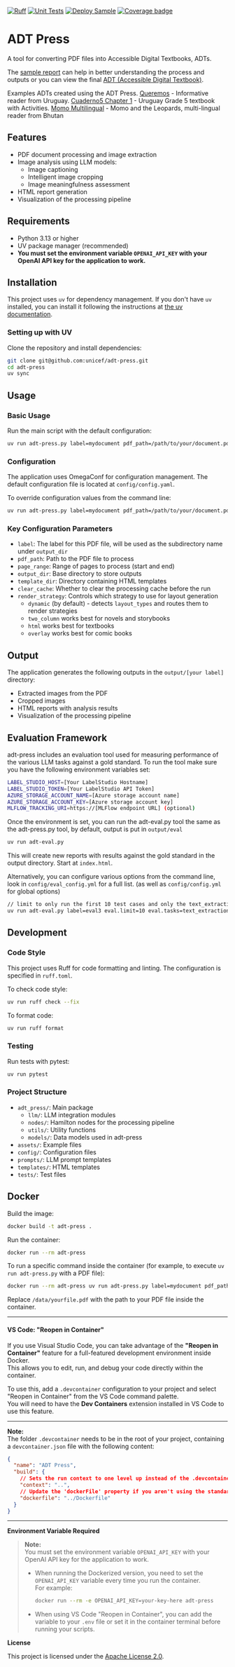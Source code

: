 [![Ruff](https://github.com/unicef/adt-press/actions/workflows/ruff.yml/badge.svg)](https://github.com/unicef/adt-press/actions/workflows/ruff.yml)
[![Unit Tests](https://github.com/unicef/adt-press/actions/workflows/test.yml/badge.svg)](https://github.com/unicef/adt-press/actions/workflows/test.yml)
[![Deploy Sample](https://github.com/unicef/adt-press/actions/workflows/deploy.yml/badge.svg)](https://github.com/unicef/adt-press/actions/workflows/deploy.yml)
[![Coverage badge](https://github.com/unicef/adt-press/raw/python-coverage-comment-action-data/badge.svg)](https://github.com/unicef/adt-press/tree/python-coverage-comment-action-data)


# ADT Press

A tool for converting PDF files into Accessible Digital Textbooks, ADTs.

The [sample report](https://adtpress.z1.web.core.windows.net/sample/) can help in better understanding the process and outputs or you can view the final [ADT (Accessible Digital Textbook)](https://adtpress.z1.web.core.windows.net/sample/adt/sec_p1_s0.html).

Examples ADTs created using the ADT Press. [Queremos](https://unicef.github.io/adt-queremos-participar/) - Informative reader from Uruguay. 
[Cuaderno5 Chapter 1](https://unicef.github.io/ADT-cuaderno5-chapter1/) - Uruguay Grade 5 textbook with Activities. 
[Momo Multilingual](https://unicef.github.io/adt-momo-storybook/) - Momo and the Leopards, multi-lingual reader from Bhutan

## Features

- PDF document processing and image extraction
- Image analysis using LLM models:
  - Image captioning
  - Intelligent image cropping
  - Image meaningfulness assessment
- HTML report generation
- Visualization of the processing pipeline

## Requirements

- Python 3.13 or higher
- UV package manager (recommended)
- **You must set the environment variable `OPENAI_API_KEY` with your OpenAI API key for the application to work.**

## Installation

This project uses `uv` for dependency management. If you don't have `uv` installed, you can install it following the instructions at [the uv documentation](https://github.com/astral-sh/uv).

### Setting up with UV

Clone the repository and install dependencies:

```bash
git clone git@github.com:unicef/adt-press.git
cd adt-press
uv sync
```

## Usage

### Basic Usage

Run the main script with the default configuration:

```bash
uv run adt-press.py label=mydocument pdf_path=/path/to/your/document.pdf
```

### Configuration

The application uses OmegaConf for configuration management. The default configuration file is located at `config/config.yaml`.

To override configuration values from the command line:

```bash
uv run adt-press.py label=mydocument pdf_path=/path/to/your/document.pdf page_range.start=0 page_range.end=5
```

### Key Configuration Parameters

- `label`: The label for this PDF file, will be used as the subdirectory name under `output_dir`
- `pdf_path`: Path to the PDF file to process
- `page_range`: Range of pages to process (start and end)
- `output_dir`: Base directory to store outputs
- `template_dir`: Directory containing HTML templates
- `clear_cache`: Whether to clear the processing cache before the run
- `render_strategy`: Controls which strategy to use for layout generation
  - `dynamic` (by default) - detects `layout_types` and routes them to render strategies
  - `two_column` works best for novels and storybooks
  - `html` works best for textbooks
  - `overlay` works best for comic books

## Output

The application generates the following outputs in the `output/[your label]` directory:

- Extracted images from the PDF
- Cropped images
- HTML reports with analysis results
- Visualization of the processing pipeline

## Evaluation Framework

adt-press includes an evaluation tool used for measuring performance of the various LLM tasks against a gold standard. To run the tool make sure you have the following environment variables set:

```bash
LABEL_STUDIO_HOST=[Your LabelStudio Hostname]
LABEL_STUDIO_TOKEN=[Your LabelStudio API Token]
AZURE_STORAGE_ACCOUNT_NAME=[Azure storage account name]
AZURE_STORAGE_ACCOUNT_KEY=[Azure storage account key]
MLFLOW_TRACKING_URI=https://[MLFlow endpoint URL] (optional)
```

Once the environment is set, you can run the adt-eval.py tool the same as the adt-press.py tool, by default, output is put in `output/eval`
```bash
uv run adt-eval.py
```

This will create new reports with results against the gold standard in the output directory. Start at `index.html`.

Alternatively, you can configure various options from the command line, look in `config/eval_config.yml` for a full list. (as well as `config/config.yml` for global options)

```bash
// limit to only run the first 10 test cases and only the text_extraction task
uv run adt-eval.py label=eval3 eval.limit=10 eval.tasks=text_extraction
```

## Development

### Code Style

This project uses Ruff for code formatting and linting. The configuration is specified in `ruff.toml`.

To check code style:

```bash
uv run ruff check --fix
```

To format code:

```bash
uv run ruff format
```

### Testing

Run tests with pytest:

```bash
uv run pytest
```

### Project Structure

- `adt_press/`: Main package
  - `llm/`: LLM integration modules
  - `nodes/`: Hamilton nodes for the processing pipeline
  - `utils/`: Utility functions
  - `models/`: Data models used in adt-press
- `assets/`: Example files
- `config/`: Configuration files
- `prompts/`: LLM prompt templates
- `templates/`: HTML templates
- `tests/`: Test files

## Docker

Build the image:

```bash
docker build -t adt-press .
```

Run the container:

```bash
docker run --rm adt-press
```

To run a specific command inside the container (for example, to execute `uv run adt-press.py` with a PDF file):

```bash
docker run --rm adt-press uv run adt-press.py label=mydocument pdf_path=/data/document.pdf
```

Replace `/data/yourfile.pdf` with the path to your PDF file inside the container.

---

#### VS Code: "Reopen in Container"

If you use Visual Studio Code, you can take advantage of the **"Reopen in Container"** feature for a full-featured development environment inside Docker.  
This allows you to edit, run, and debug your code directly within the container.

To use this, add a `.devcontainer` configuration to your project and select "Reopen in Container" from the VS Code command palette.  
You will need to have the **Dev Containers** extension installed in VS Code to use this feature.

---

**Note:**  
The folder `.devcontainer` needs to be in the root of your project, containing a `devcontainer.json` file with the following content:

```json
{
  "name": "ADT Press",
  "build": {
    // Sets the run context to one level up instead of the .devcontainer folder.
    "context": "..",
    // Update the 'dockerFile' property if you aren't using the standard 'Dockerfile' filename.
    "dockerfile": "../Dockerfile"
  }
}
```

---

**Environment Variable Required**

> **Note:**  
> You must set the environment variable `OPENAI_API_KEY` with your OpenAI API key for the application to work.
>
> - When running the Dockerized version, you need to set the `OPENAI_API_KEY` variable every time you run the container.  
>   For example:
>   ```bash
>   docker run --rm -e OPENAI_API_KEY=your-key-here adt-press
>   ```
> - When using VS Code "Reopen in Container", you can add the variable to your `.env` file or set it in the container terminal before running your scripts.

**License**

This project is licensed under the [Apache License 2.0](LICENSE).

